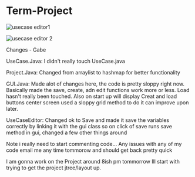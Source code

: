 # Term-Project

![usecase editor1](https://user-images.githubusercontent.com/10703611/30608725-1d2051d0-9d2e-11e7-983b-96fcc0bc9877.png)


![usecase editor 2](https://user-images.githubusercontent.com/10703611/30608740-1fdc492e-9d2e-11e7-940a-f22fe142cc7b.png)


Changes - Gabe

UseCase.Java: I didn't really touch UseCase.java

Project.Java: Changed from arraylist to hashmap for better functionality

GUI.Java: Made alot of changes here, the code is pretty sloppy right now.
Basically made the save, create, adn edit functions work more or less. Load hasn't really been touched.
Also on start up will display Creat and load buttons center screen used a sloppy grid method to do it can 
improve upon later.

UseCaseEditor: Changed ok to Save and made it save the variables correctly by linking it with the gui class
so on click of save runs save method in gui, changed a few other things around

Note i really need to start commenting code...
Any issues with any of my code email me any time tommorow and should get back pretty quick

I am gonna work on the Project around 8ish pm tommorrow Ill start with trying to get the project jtree/layout up.

